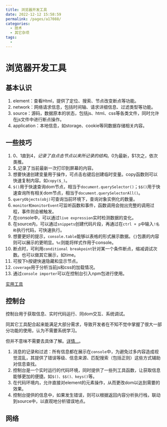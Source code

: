 ```yaml
---
title: 浏览器开发工具
date: 2022-12-12 15:58:59
permalink: /pages/a17088/
categories:
  - 技术
  - 其它杂项
tags:
  - 
---
```


# 浏览器开发工具

## 基本认识

1. element：查看Html，提供了定位、搜索、节点改变断点等功能。
2. network：网络请求信息，包括时间轴、请求详细信息、过滤类型等功能。
3. source：源码，数据原本的状态，包括js、html、css等各类文件，同时允许在js文件中进行断点操作。
4. application：本地信息，如storage、cookie等同数据存储相关内容。

<!-- more -->

## 一些技巧

1. $0、$1直到$4，记录了自点击节点以来所记录的结构。$0为最新，$1次之，依次类推。
2. $_记录了当前最新一次打印到屏幕的内容。
3. 想要快速创建变量用于操作，可点击右键后创建临时变量。copy函数则可以快速复制内容。如`copy($_)`。
4. `$()`用于快速查询dom节点，相当于`document.querySelector()`；`$$()`用于快速查询所有相关dom节点，相当于`document.querySelectorAll()`。
5. `queryObjects(obj)`可查询当前环境下，查询对象实例化的数量。
6. `monitor和monitorEvent`可监听函数和事件，函数调用会抛出完整的调用过程，事件则会被触发。
7. 在console中，可以通过`live expression`实时检测数据的变化。
8. 在source内，可以通过`snippets`创建代码片段，再通过在`ctrl + p`中输入`!名称`执行代码，可快速执行。
9. 想要更好的提示，`console.table`能够以表格的形式展示数据。`{}`包裹的内容则可以展示的更明显。`%c`则能将样式作用于console。
10. 断点时，可利用`conditional breakpoint`针对某一个条件断点，缩减调试次数。也可以做其它展示，如time。
11. 可按下`h`按键快速隐藏和显示节点。
12. `coverage`用于分析当前js和css的加载情况。
13. 通过`console importer`可以在控制台引入npm包进行使用。

[实用工具](https://learn.microsoft.com/zh-cn/microsoft-edge/devtools-guide-chromium/console/utilities)

## 控制台

控制台用于获取信息、实时代码运行、同dom交互、系统调试。

同其它工具配合起来能满足大部分需求，导致开发者在不知不觉中掌握了很大一部分功能的使用，认为不需要系统学习。

但并不意味不需要去具体了解。[详情...](https://learn.microsoft.com/zh-cn/microsoft-edge/devtools-guide-chromium/console)。

1. 消息的记录和过滤：所有信息都在展示在`console`中，为避免过多内容造成视觉混乱，其提供了错误等级、信息来源、匹配搜索（包括正则）这些方式辅助对信息查找。
2. 控制台是一个实时运行的代码环境，同时提供了一些列工具函数，让获取信息能够更加的便捷。如`$()、$$()、keys()`等。
3. 在代码环境内，允许直接对element的元素操作，从而更改dom以达到需要的效果。
4. 控制台提供的信息中，如果发生错误，则可以根据返回内容分析执行栈，联动到source中，以直观地分析错误地点。

## 网络


